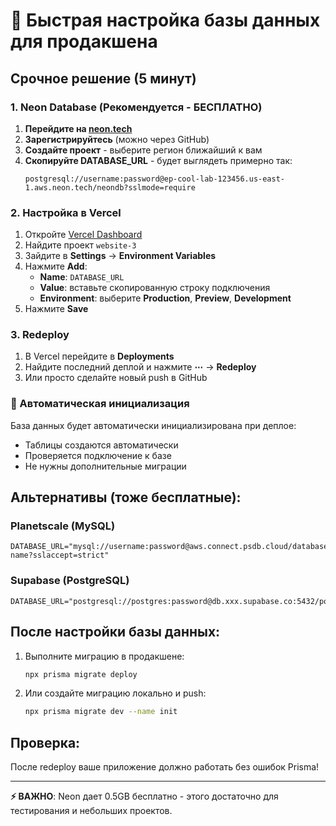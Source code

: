 # 🚀 Быстрая настройка базы данных для продакшена

## Срочное решение (5 минут)

### 1. Neon Database (Рекомендуется - БЕСПЛАТНО)

1. **Перейдите на [neon.tech](https://neon.tech)**
2. **Зарегистрируйтесь** (можно через GitHub)
3. **Создайте проект** - выберите регион ближайший к вам
4. **Скопируйте DATABASE_URL** - будет выглядеть примерно так:
   ```
   postgresql://username:password@ep-cool-lab-123456.us-east-1.aws.neon.tech/neondb?sslmode=require
   ```

### 2. Настройка в Vercel

1. Откройте [Vercel Dashboard](https://vercel.com/dashboard)
2. Найдите проект `website-3`
3. Зайдите в **Settings** → **Environment Variables**
4. Нажмите **Add**:
   - **Name**: `DATABASE_URL`
   - **Value**: вставьте скопированную строку подключения
   - **Environment**: выберите **Production**, **Preview**, **Development**
5. Нажмите **Save**

### 3. Redeploy

1. В Vercel перейдите в **Deployments**
2. Найдите последний деплой и нажмите **⋯** → **Redeploy**
3. Или просто сделайте новый push в GitHub

### 🚀 Автоматическая инициализация

База данных будет автоматически инициализирована при деплое:
- Таблицы создаются автоматически
- Проверяется подключение к базе
- Не нужны дополнительные миграции

## Альтернативы (тоже бесплатные):

### Planetscale (MySQL)
```
DATABASE_URL="mysql://username:password@aws.connect.psdb.cloud/database-name?sslaccept=strict"
```

### Supabase (PostgreSQL)
```
DATABASE_URL="postgresql://postgres:password@db.xxx.supabase.co:5432/postgres"
```

## После настройки базы данных:

1. Выполните миграцию в продакшене:
   ```bash
   npx prisma migrate deploy
   ```

2. Или создайте миграцию локально и push:
   ```bash
   npx prisma migrate dev --name init
   ```

## Проверка:

После redeploy ваше приложение должно работать без ошибок Prisma!

---

**⚡ ВАЖНО**: Neon дает 0.5GB бесплатно - этого достаточно для тестирования и небольших проектов.
